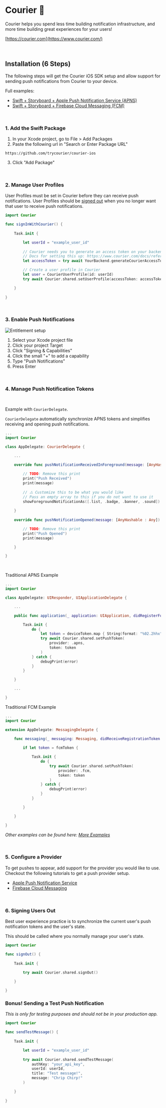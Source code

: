 # **Courier 🐤**

Courier helps you spend less time building notification infrastructure, and more time building great experiences for your users!

[https://courier.com](https://www.courier.com/)

&emsp;

## **Installation (6 Steps)**

The following steps will get the Courier iOS SDK setup and allow support for sending push notifications from Courier to your device.

Full examples:
- [Swift + Storyboard + Apple Push Notification Service (APNS)](https://github.com/trycourier/courier-ios/tree/master/Examples/Swift%2BStoryboard%2BAPNS)
- [Swift + Storyboard + Firebase Cloud Messaging (FCM)](https://github.com/trycourier/courier-ios/tree/master/Examples/Swift%2BStoryboard%2BFCM)

&emsp;

### **1. Add the Swift Package**
1. In your Xcode project, go to File > Add Packages
2. Paste the following url in "Search or Enter Package URL"

```
https://github.com/trycourier/courier-ios
```

3. Click "Add Package"

&emsp;

### **2. Manage User Profiles**

User Profiles must be set in Courier before they can receive push notifications.
User Profiles should be [signed out](#6-signing-users-out) when you no longer want that user to receive push notifications.

```swift
import Courier

func signInWithCourier() {
    
    Task.init {

        let userId = "example_user_id"
        
        // Courier needs you to generate an access token on your backend
        // Docs for setting this up: https://www.courier.com/docs/reference/auth/issue-token/
        let accessToken = try await YourBackend.generateCourierAccessToken(userId: userId)

        // Create a user profile in Courier
        let user = CourierUserProfile(id: userId)
        try await Courier.shared.setUserProfile(accessToken: accessToken, userProfile: user)

    }
    
}
```

&emsp;

### **3. Enable Push Notifications**

![Entitlement setup](https://github.com/trycourier/courier-ios/blob/master/push-notification-entitlement.gif)

1. Select your Xcode project file
2. Click your project Target
3. Click "Signing & Capabilities"
4. Click the small "+" to add a capability
5. Type "Push Notifications"
6. Press Enter

&emsp;

### **4. Manage Push Notification Tokens**

&emsp;

Example with `CourierDelegate`.

`CourierDelegate` automatically synchronize APNS tokens and simplifies receiving and opening push notifications.

```swift
...
import Courier

class AppDelegate: CourierDelegate {

    ...

    override func pushNotificationReceivedInForeground(message: [AnyHashable : Any], presentAs showForegroundNotificationAs: @escaping (UNNotificationPresentationOptions) -> Void) {
        
        // TODO: Remove this print
        print("Push Received")
        print(message)
        
        // ⚠️ Customize this to be what you would like
        // Pass an empty array to this if you do not want to use it
        showForegroundNotificationAs([.list, .badge, .banner, .sound])
        
    }
    
    override func pushNotificationOpened(message: [AnyHashable : Any]) {

        // TODO: Remove this print
        print("Push Opened")
        print(message)

    }

}
```

&emsp;

Traditional APNS Example

```swift
...
import Courier

class AppDelegate: UIResponder, UIApplicationDelegate {

    ...

    public func application(_ application: UIApplication, didRegisterForRemoteNotificationsWithDeviceToken deviceToken: Data) {

        Task.init {
            do {
                let token = deviceToken.map { String(format: "%02.2hhx", $0) }.joined()
                try await Courier.shared.setPushToken(
                    provider: .apns,
                    token: token
                )
            } catch {
                debugPrint(error)
            }
        }

    }

    ...

}
```

Traditional FCM Example

```swift
...
import Courier

extension AppDelegate: MessagingDelegate {
  
    func messaging(_ messaging: Messaging, didReceiveRegistrationToken fcmToken: String?) {

        if let token = fcmToken {

            Task.init {
                do {
                    try await Courier.shared.setPushToken(
                        provider: .fcm,
                        token: token
                    )
                } catch {
                    debugPrint(error)
                }
            }

        }

    }

}
```

_Other examples can be found here: [More Examples](https://github.com/trycourier/courier-ios/tree/master/Examples)_

&emsp;

### **5. Configure a Provider**

To get pushes to appear, add support for the provider you would like to use. Checkout the following tutorials to get a push provider setup.

- [Apple Push Notification Service](https://www.courier.com/docs/guides/providers/push/apple-push-notification)
- [Firebase Cloud Messaging](https://www.courier.com/docs/guides/providers/push/firebase-fcm/)

&emsp;

### **6. Signing Users Out**

Best user experience practice is to synchronize the current user's push notification tokens and the user's state. 

This should be called where you normally manage your user's state.

```swift
import Courier

func signOut() {
    
    Task.init {

        try await Courier.shared.signOut()

    }
    
}
```

### **Bonus! Sending a Test Push Notification**

_This is only for testing purposes and should not be in your production app._

```swift
import Courier

func sendTestMessage() {
    
    Task.init {

        let userId = "example_user_id"
        
        try await Courier.shared.sendTestMessage(
            authKey: "your_api_key",
            userId: userId,
            title: "Test message!",
            message: "Chrip Chirp!"
        )

    }
    
}
```